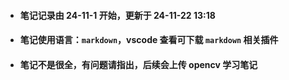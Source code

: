 - #### 笔记记录由 24-11-1 开始，更新于 24-11-22 13:18
- #### 笔记使用语言：`markdown`，vscode 查看可下载 `markdown` 相关插件
- #### 笔记不是很全，有问题请指出，后续会上传 opencv 学习笔记 